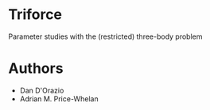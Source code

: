 # Triforce
Parameter studies with the (restricted) three-body problem

# Authors
* Dan D'Orazio
* Adrian M. Price-Whelan 
